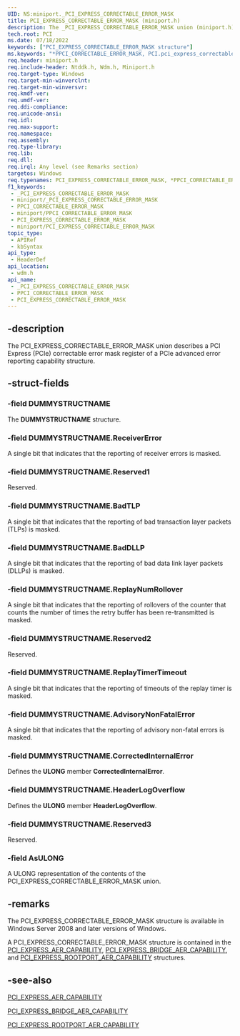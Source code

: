 ```yaml
---
UID: NS:miniport._PCI_EXPRESS_CORRECTABLE_ERROR_MASK
title: PCI_EXPRESS_CORRECTABLE_ERROR_MASK (miniport.h)
description: The _PCI_EXPRESS_CORRECTABLE_ERROR_MASK union (miniport.h) describes a PCI Express (PCIe) correctable error mask register used in advanced error reporting.
tech.root: PCI
ms.date: 07/18/2022
keywords: ["PCI_EXPRESS_CORRECTABLE_ERROR_MASK structure"]
ms.keywords: "*PPCI_CORRECTABLE_ERROR_MASK, PCI.pci_express_correctable_error_mask, PCI_EXPRESS_CORRECTABLE_ERROR_MASK, PCI_EXPRESS_CORRECTABLE_ERROR_MASK union [Buses], PPCI_CORRECTABLE_ERROR_MASK, PPCI_CORRECTABLE_ERROR_MASK union pointer [Buses], _PCI_EXPRESS_CORRECTABLE_ERROR_MASK, pci_struct_770185be-12f9-4519-8077-6d90e8344590.xml, wdm/PCI_EXPRESS_CORRECTABLE_ERROR_MASK, wdm/PPCI_CORRECTABLE_ERROR_MASK"
req.header: miniport.h
req.include-header: Ntddk.h, Wdm.h, Miniport.h
req.target-type: Windows
req.target-min-winverclnt: 
req.target-min-winversvr: 
req.kmdf-ver: 
req.umdf-ver: 
req.ddi-compliance: 
req.unicode-ansi: 
req.idl: 
req.max-support: 
req.namespace: 
req.assembly: 
req.type-library: 
req.lib: 
req.dll: 
req.irql: Any level (see Remarks section)
targetos: Windows
req.typenames: PCI_EXPRESS_CORRECTABLE_ERROR_MASK, *PPCI_CORRECTABLE_ERROR_MASK
f1_keywords:
 - _PCI_EXPRESS_CORRECTABLE_ERROR_MASK
 - miniport/_PCI_EXPRESS_CORRECTABLE_ERROR_MASK
 - PPCI_CORRECTABLE_ERROR_MASK
 - miniport/PPCI_CORRECTABLE_ERROR_MASK
 - PCI_EXPRESS_CORRECTABLE_ERROR_MASK
 - miniport/PCI_EXPRESS_CORRECTABLE_ERROR_MASK
topic_type:
 - APIRef
 - kbSyntax
api_type:
 - HeaderDef
api_location:
 - wdm.h
api_name:
 - _PCI_EXPRESS_CORRECTABLE_ERROR_MASK
 - PPCI_CORRECTABLE_ERROR_MASK
 - PCI_EXPRESS_CORRECTABLE_ERROR_MASK
---
```


## -description

The PCI_EXPRESS_CORRECTABLE_ERROR_MASK union describes a PCI Express (PCIe) correctable error mask register of a PCIe advanced error reporting capability structure.

## -struct-fields

### -field DUMMYSTRUCTNAME

The **DUMMYSTRUCTNAME** structure.

### -field DUMMYSTRUCTNAME.ReceiverError

A single bit that indicates that the reporting of receiver errors is masked.

### -field DUMMYSTRUCTNAME.Reserved1

Reserved.

### -field DUMMYSTRUCTNAME.BadTLP

A single bit that indicates that the reporting of bad transaction layer packets (TLPs) is masked.

### -field DUMMYSTRUCTNAME.BadDLLP

A single bit that indicates that the reporting of bad data link layer packets (DLLPs) is masked.

### -field DUMMYSTRUCTNAME.ReplayNumRollover

A single bit that indicates that the reporting of rollovers of the counter that counts the number of times the retry buffer has been re-transmitted is masked.

### -field DUMMYSTRUCTNAME.Reserved2

Reserved.

### -field DUMMYSTRUCTNAME.ReplayTimerTimeout

A single bit that indicates that the reporting of timeouts of the replay timer is masked.

### -field DUMMYSTRUCTNAME.AdvisoryNonFatalError

A single bit that indicates that the reporting of advisory non-fatal errors is masked.

### -field DUMMYSTRUCTNAME.CorrectedInternalError

Defines the **ULONG** member **CorrectedInternalError**.

### -field DUMMYSTRUCTNAME.HeaderLogOverflow

Defines the **ULONG** member **HeaderLogOverflow**.

### -field DUMMYSTRUCTNAME.Reserved3

Reserved.

### -field AsULONG

A ULONG representation of the contents of the PCI_EXPRESS_CORRECTABLE_ERROR_MASK union.

## -remarks

The PCI_EXPRESS_CORRECTABLE_ERROR_MASK structure is available in Windows Server 2008 and later versions of Windows.

A PCI_EXPRESS_CORRECTABLE_ERROR_MASK structure is contained in the [PCI_EXPRESS_AER_CAPABILITY](../wdm/ns-wdm-_pci_express_aer_capability.md), [PCI_EXPRESS_BRIDGE_AER_CAPABILITY](../wdm/ns-wdm-_pci_express_bridge_aer_capability.md), and [PCI_EXPRESS_ROOTPORT_AER_CAPABILITY](../wdm/ns-wdm-_pci_express_rootport_aer_capability.md) structures.

## -see-also

[PCI_EXPRESS_AER_CAPABILITY](../wdm/ns-wdm-_pci_express_aer_capability.md)

[PCI_EXPRESS_BRIDGE_AER_CAPABILITY](../wdm/ns-wdm-_pci_express_bridge_aer_capability.md)

[PCI_EXPRESS_ROOTPORT_AER_CAPABILITY](../wdm/ns-wdm-_pci_express_rootport_aer_capability.md)